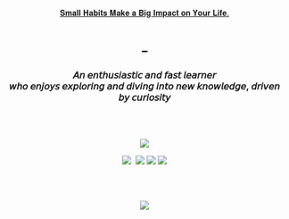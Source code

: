 <br/><br/>
<p align="center"> 
<a align="center" target="_blank" href="https://kyeongsun.com/"> 𝐒𝐦𝐚𝐥𝐥 𝐇𝐚𝐛𝐢𝐭𝐬 𝐌𝐚𝐤𝐞 𝐚 𝐁𝐢𝐠 𝐈𝐦𝐩𝐚𝐜𝐭 𝐨𝐧 𝐘𝐨𝐮𝐫 𝐋𝐢𝐟𝐞. </a> <br/>
</p><br/>
<h4 align="center"> ➖ </h4>
<h3 align="center"> 
  𝘈𝘯 𝘦𝘯𝘵𝘩𝘶𝘴𝘪𝘢𝘴𝘵𝘪𝘤 𝘢𝘯𝘥 𝘧𝘢𝘴𝘵 𝘭𝘦𝘢𝘳𝘯𝘦𝘳 <br/>𝘸𝘩𝘰 𝘦𝘯𝘫𝘰𝘺𝘴 𝘦𝘹𝘱𝘭𝘰𝘳𝘪𝘯𝘨 𝘢𝘯𝘥 𝘥𝘪𝘷𝘪𝘯𝘨 𝘪𝘯𝘵𝘰 𝘯𝘦𝘸 𝘬𝘯𝘰𝘸𝘭𝘦𝘥𝘨𝘦, 𝘥𝘳𝘪𝘷𝘦𝘯 𝘣𝘺 𝘤𝘶𝘳𝘪𝘰𝘴𝘪𝘵𝘺
</h3>
<br/>
  <br/>
<p align="center">
  <a href="https://hits.seeyoufarm.com"><img src="https://hits.seeyoufarm.com/api/count/incr/badge.svg?url=https%3A%2F%2Fgithub.com%2Fgngsn&count_bg=%23ED6DA3&title_bg=%2386757E&icon=github.svg&icon_color=%23E1DEDE&title=hits&edge_flat=false"/></a>
</p>


<p align="center">
  <a href="https://gngsn.tistory.com/"><img src="http://img.shields.io/badge/-Tistory%20[KR]-black?style=flat-square&logo=tistory&link=https://gngsn.tistory.com/" /></a>&nbsp;
  <a href="https://medium.com/@gngsn"><img src="http://img.shields.io/badge/-Medium%20[EN]-black?style=flat-square&logo=medium&link=https://medium.com/@gngsn" /></a>
    <a href="https://www.linkedin.com/in/kyeongsun-park"><img src="https://img.shields.io/badge/-LinkedIn-blue?style=flat-square&logo=Linkedin&logoColor=white&link=https://www.linkedin.com/in/kyeongsun-park-4b95961b2"/></a>
  <a href="mailto:rudtjs4540@gmail.com"><img src="https://img.shields.io/badge/Gmail-d14836?style=flat-square&logo=Gmail&logoColor=white&link=mailto:rudtjs4540@gmail.com" /></a>
</p>

<br/>
<br/>

<p align="center">

<img src="https://skillicons.dev/icons?i=java,kotlin,spring,postgres,mysql,nodejs,aws,react,nextjs,emotion,ts,gatsby,kubernetes,docker&perline=7"/>

</p>

<br/>
<br/>

<br/><br/>
